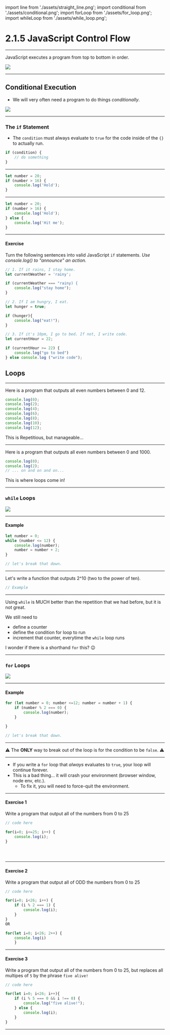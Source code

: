 import line from './assets/straight_line.png';
import conditional from './assets/conditional.png';
import forLoop from './assets/for_loop.png';
import whileLoop from './assets/while_loop.png';

# 2.1.5 JavaScript Control Flow

---

JavaScript executes a program from top to bottom in order.

<img src='./assets/straight_line.png' />

---

## Conditional Execution

- We will very often need a program to do things _conditionally_.

<img src='./assets/conditional.png' />

---

### The `if` Statement

- The `condition` must always evaluate to `true` for the code inside of the `{}` to actually run.
 
```js
if (condition) {
    // do something
}
```

---

```js
let number = 20;
if (number > 16) {
    console.log('Hold');
}
```

---

```js
let number = 20;
if (number > 16) {
    console.log('Hold');
} else {
    console.log('Hit me');
}
```

---

#### Exercise

Turn the following sentences into valid JavaScript `if` statements. _Use console.log() to "announce" an action._

```js
// 1. If it rains, I stay home.
let currentWeather = 'rainy';

if (currentWeather === "rainy) {
    console.log("stay home");
}

// 2. If I am hungry, I eat.
let hunger = true;

if (hunger){
    console.log("eat!");
}

// 3. If it's 10pm, I go to bed. If not, I write code.
let currentHour = 22;

if (currentHour >= 22) {
    console.log("go to bed")
} else console.log ("write code");

```

## Loops

---

Here is a program that outputs all even numbers between 0 and 12.

```js
console.log(0);
console.log(2);
console.log(4);
console.log(6);
console.log(8);
console.log(10);
console.log(12);
```

This is Repetitious, but manageable...

---

Here is a program that outputs all even numbers between 0 and 1000.

```js
console.log(0);
console.log(2);
// ... on and on and on...
```

This is where loops come in!

---

### `while` Loops

<img src='./assets/while_loop.png' />

---

#### Example

```js
let number = 0;
while (number <= 12) {
    console.log(number);
    number = number + 2;
}

// let's break that down.
```

---

Let's write a function that outputs 2^10 (two to the power of ten).

```js
// Example


```

---

Using `while` is MUCH better than the repetition that we had before, but it is not great.

We still need to

- define a counter
- define the condition for loop to run
- increment that counter, everytime the `while` loop runs

I wonder if there is a shorthand `for` this? 😉

---

### `for` Loops

<img src='./assets/for_loop.png' />

---

#### Example

```js
for (let number = 0; number <=12; number = number + 1) {
    if (number % 2 === 0) {
        console.log(number);
    }

}

// let's break that down.
```

---

⚠️ The **ONLY** way to break out of the loop is for the condition to be `false`. ⚠️

---

- If you write a `for` loop that _always_ evaluates to `true`, your loop will continue forever.
- This is a bad thing... it will crash your environment (browser window, node env, etc.).
    - To fix it, you will need to force-quit the environment.

---

#### Exercise 1

Write a program that output all of the numbers from 0 to 25

```js
// code here

for(i=0; i<=25; i++) {
    console.log(i);
}





```

---

#### Exercise 2

Write a program that output all of ODD the numbers from 0 to 25

```js
// code here

for(i=0; i<26; i++) {
    if (i % 2 === 1) {
        console.log(i);
    }
}
OR 

for(let i=0; i<26; 2++) {
    console.log(i)
    }


```

---

#### Exercise 3

Write a program that output all of the numbers from 0 to 25, but replaces all multipes of `5` by the phrase `five alive!`

```js
// code here

for(let i=0; i<26; i++){
    if (i % 5 === 0 && i !== 0) {
        console.log("five alive!");
    } else {
        console.log(i);
    }
}

```

---